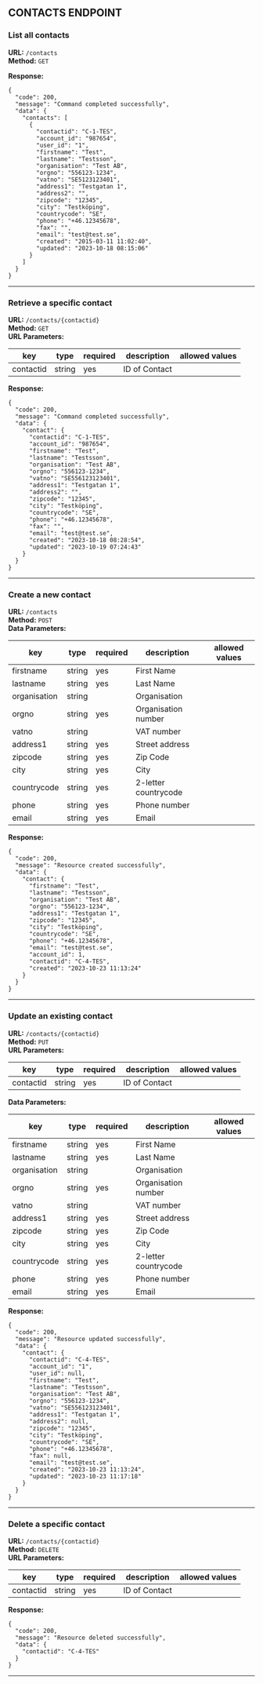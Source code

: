 ## CONTACTS ENDPOINT

### List all contacts
**URL:** `/contacts`  
**Method:** `GET`  

**Response:**  
```
{
  "code": 200,
  "message": "Command completed successfully",
  "data": {
    "contacts": [
      {
        "contactid": "C-1-TES",
        "account_id": "987654",
        "user_id": "1",
        "firstname": "Test",
        "lastname": "Testsson",
        "organisation": "Test AB",
        "orgno": "556123-1234",
        "vatno": "SE5123123401",
        "address1": "Testgatan 1",
        "address2": "",
        "zipcode": "12345",
        "city": "Testköping",
        "countrycode": "SE",
        "phone": "+46.12345678",
        "fax": "",
        "email": "test@test.se",
        "created": "2015-03-11 11:02:40",
        "updated": "2023-10-18 08:15:06"
      }
    ]
  }
}
```

---

### Retrieve a specific contact
**URL:** `/contacts/{contactid}`  
**Method:** `GET`  
**URL Parameters:**  

| key | type | required | description | allowed values |
|-----|------|----------|-------------|----------------|
|contactid|string|yes|ID of Contact||


**Response:**  
```
{
  "code": 200,
  "message": "Command completed successfully",
  "data": {
    "contact": {
      "contactid": "C-1-TES",
      "account_id": "987654",
      "firstname": "Test",
      "lastname": "Testsson",
      "organisation": "Test AB",
      "orgno": "556123-1234",
      "vatno": "SE556123123401",
      "address1": "Testgatan 1",
      "address2": "",
      "zipcode": "12345",
      "city": "Testköping",
      "countrycode": "SE",
      "phone": "+46.12345678",
      "fax": "",
      "email": "test@test.se",
      "created": "2023-10-18 08:28:54",
      "updated": "2023-10-19 07:24:43"
    }
  }
}
```

---

### Create a new contact
**URL:** `/contacts`  
**Method:** `POST`  
**Data Parameters:**

| key | type | required | description | allowed values |
|-----|------|----------|-------------|----------------|
|firstname|string|yes|First Name||
|lastname|string|yes|Last Name||
|organisation|string||Organisation||
|orgno|string|yes|Organisation number||
|vatno|string||VAT number||
|address1|string|yes|Street address||
|zipcode|string|yes|Zip Code||
|city|string|yes|City||
|countrycode|string|yes|2-letter countrycode||
|phone|string|yes|Phone number||
|email|string|yes|Email||


**Response:**
```
{
  "code": 200,
  "message": "Resource created successfully",
  "data": {
    "contact": {
      "firstname": "Test",
      "lastname": "Testsson",
      "organisation": "Test AB",
      "orgno": "556123-1234",
      "address1": "Testgatan 1",
      "zipcode": "12345",
      "city": "Testköping",
      "countrycode": "SE",
      "phone": "+46.12345678",
      "email": "test@test.se",
      "account_id": 1,
      "contactid": "C-4-TES",
      "created": "2023-10-23 11:13:24"
    }
  }
}
```

---

### Update an existing contact
**URL:** `/contacts/{contactid}`  
**Method:** `PUT`  
**URL Parameters:**  

| key | type | required | description | allowed values |
|-----|------|----------|-------------|----------------|
|contactid|string|yes|ID of Contact||

**Data Parameters:**

| key | type | required | description | allowed values |
|-----|------|----------|-------------|----------------|
|firstname|string|yes|First Name||
|lastname|string|yes|Last Name||
|organisation|string||Organisation||
|orgno|string|yes|Organisation number||
|vatno|string||VAT number||
|address1|string|yes|Street address||
|zipcode|string|yes|Zip Code||
|city|string|yes|City||
|countrycode|string|yes|2-letter countrycode||
|phone|string|yes|Phone number||
|email|string|yes|Email||
 
 
**Response:**
```
{
  "code": 200,
  "message": "Resource updated successfully",
  "data": {
    "contact": {
      "contactid": "C-4-TES",
      "account_id": "1",
      "user_id": null,
      "firstname": "Test",
      "lastname": "Testsson",
      "organisation": "Test AB",
      "orgno": "556123-1234",
      "vatno": "SE556123123401",
      "address1": "Testgatan 1",
      "address2": null,
      "zipcode": "12345",
      "city": "Testköping",
      "countrycode": "SE",
      "phone": "+46.12345678",
      "fax": null,
      "email": "test@test.se",
      "created": "2023-10-23 11:13:24",
      "updated": "2023-10-23 11:17:18"
    }
  }
}
```

---

### Delete a specific contact
**URL:** `/contacts/{contactid}`  
**Method:** `DELETE`  
**URL Parameters:**

| key | type | required | description | allowed values |
|-----|------|----------|-------------|----------------|
|contactid|string|yes|ID of Contact||


**Response:**
```
{
  "code": 200,
  "message": "Resource deleted successfully",
  "data": {
    "contactid": "C-4-TES"
  }
}
```

---

